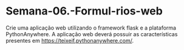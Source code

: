 # Semana-06.-Formul-rios-web
Crie uma aplicação web utilizando o framework flask e a plataforma PythonAnywhere.  A aplicação web deverá possuir as características presentes em https://teixeif.pythonanywhere.com/.
